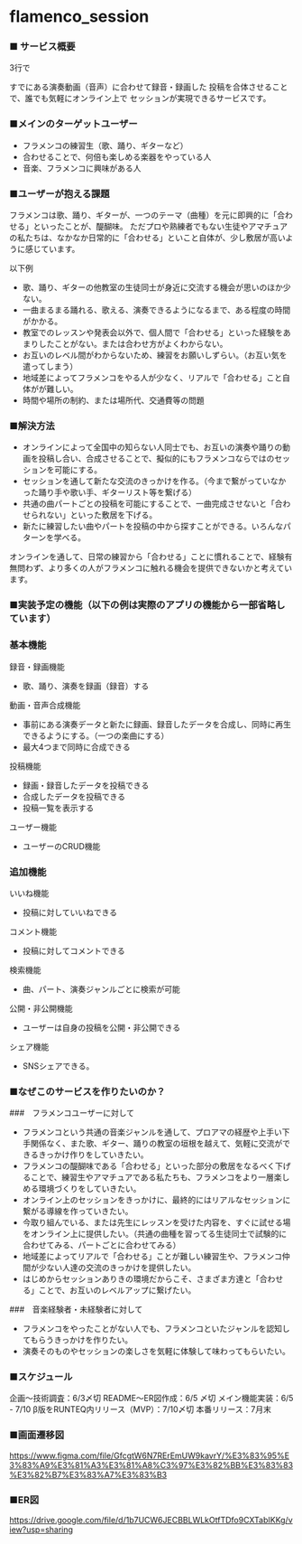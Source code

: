 # flamenco_session

### ■ サービス概要
3行で

すでにある演奏動画（音声）に合わせて録音・録画した
投稿を合体させることで、誰でも気軽にオンライン上で
セッションが実現できるサービスです。

### ■メインのターゲットユーザー
- フラメンコの練習生（歌、踊り、ギターなど）
- 合わせることで、何倍も楽しめる楽器をやっている人
- 音楽、フラメンコに興味がある人


### ■ユーザーが抱える課題
フラメンコは歌、踊り、ギターが、一つのテーマ（曲種）を元に即興的に「合わせる」といったことが、醍醐味。
ただプロや熟練者でもない生徒やアマチュアの私たちは、なかなか日常的に「合わせる」といこと自体が、少し敷居が高いように感じています。

以下例
- 歌、踊り、ギターの他教室の生徒同士が身近に交流する機会が思いのほか少ない。
- 一曲まるまる踊れる、歌える、演奏できるようになるまで、ある程度の時間がかかる。
- 教室でのレッスンや発表会以外で、個人間で「合わせる」といった経験をあまりしたことがない。または合わせ方がよくわからない。
- お互いのレベル間がわからないため、練習をお願いしずらい。（お互い気を遣ってしまう）
- 地域差によってフラメンコをやる人が少なく、リアルで「合わせる」こと自体がが難しい。
- 時間や場所の制約、または場所代、交通費等の問題



### ■解決方法
- オンラインによって全国中の知らない人同士でも、お互いの演奏や踊りの動画を投稿し合い、合成させることで、擬似的にもフラメンコならではのセッションを可能にする。
- セッションを通して新たな交流のきっかけを作る。（今まで繋がっていなかった踊り手や歌い手、ギターリスト等を繋げる）
- 共通の曲パートごとの投稿を可能にすることで、一曲完成させないと「合わせられない」といった敷居を下げる。
- 新たに練習したい曲やパートを投稿の中から探すことができる。いろんなパターンを学べる。

オンラインを通して、日常の練習から「合わせる」ことに慣れることで、経験有無問わず、より多くの人がフラメンコに触れる機会を提供できないかと考えています。

### ■実装予定の機能（以下の例は実際のアプリの機能から一部省略しています）
### 基本機能
録音・録画機能
- 歌、踊り、演奏を録画（録音）する

動画・音声合成機能
- 事前にある演奏データと新たに録画、録音したデータを合成し、同時に再生できるようにする。（一つの楽曲にする）
- 最大4つまで同時に合成できる

投稿機能
- 録画・録音したデータを投稿できる
- 合成したデータを投稿できる
- 投稿一覧を表示する

ユーザー機能
- ユーザーのCRUD機能


### 追加機能
いいね機能
- 投稿に対していいねできる

コメント機能
- 投稿に対してコメントできる

検索機能
- 曲、パート、演奏ジャンルごとに検索が可能

公開・非公開機能
- ユーザーは自身の投稿を公開・非公開できる

シェア機能
- SNSシェアできる。


### ■なぜこのサービスを作りたいのか？
###　フラメンコユーザーに対して
- フラメンコという共通の音楽ジャンルを通して、プロアマの経歴や上手い下手関係なく、また歌、ギター、踊りの教室の垣根を越えて、気軽に交流ができるきっかけ作りをしていきたい。
- フラメンコの醍醐味である「合わせる」といった部分の敷居をなるべく下げることで、練習生やアマチュアである私たちも、フラメンコをより一層楽しめる環境づくりをしていきたい。
- オンライン上のセッションをきっかけに、最終的にはリアルなセッションに繋がる導線を作っていきたい。
- 今取り組んでいる、または先生にレッスンを受けた内容を、すぐに試せる場をオンライン上に提供したい。（共通の曲種を習ってる生徒同士で試験的に合わせてみる、パートごとに合わせてみる）
- 地域差によってリアルで「合わせる」ことが難しい練習生や、フラメンコ仲間が少ない人達の交流のきっかけを提供したい。
- はじめからセッションありきの環境だからこそ、さまざま方達と「合わせる」ことで、お互いのレベルアップに繋げたい。

###　音楽経験者・未経験者に対して
- フラメンコをやったことがない人でも、フラメンコといたジャンルを認知してもらうきっかけを作りたい。
- 演奏そのものやセッションの楽しさを気軽に体験して味わってもらいたい。


### ■スケジュール
企画〜技術調査：6/3〆切
README〜ER図作成：6/5 〆切
メイン機能実装：6/5 - 7/10
β版をRUNTEQ内リリース（MVP）：7/10〆切
本番リリース：7月末


### ■画面遷移図
https://www.figma.com/file/GfcgtW6N7RErEmUW9kavrY/%E3%83%95%E3%83%A9%E3%81%A3%E3%81%A8%C3%97%E3%82%BB%E3%83%83%E3%82%B7%E3%83%A7%E3%83%B3

### ■ER図
https://drive.google.com/file/d/1b7UCW6JECBBLWLkOtfTDfo9CXTabIKKg/view?usp=sharing